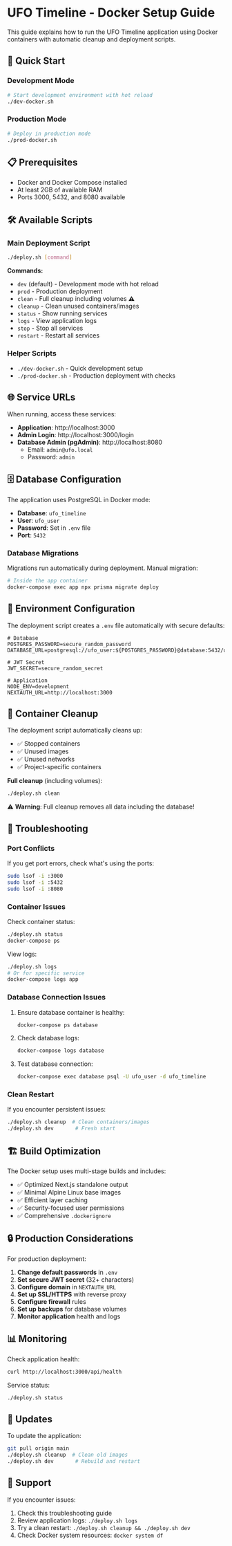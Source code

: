# UFO Timeline - Docker Setup Guide

This guide explains how to run the UFO Timeline application using Docker containers with automatic cleanup and deployment scripts.

## 🚀 Quick Start

### Development Mode
```bash
# Start development environment with hot reload
./dev-docker.sh
```

### Production Mode
```bash
# Deploy in production mode
./prod-docker.sh
```

## 📋 Prerequisites

- Docker and Docker Compose installed
- At least 2GB of available RAM
- Ports 3000, 5432, and 8080 available

## 🛠️ Available Scripts

### Main Deployment Script
```bash
./deploy.sh [command]
```

**Commands:**
- `dev` (default) - Development mode with hot reload
- `prod` - Production deployment  
- `clean` - Full cleanup including volumes ⚠️ 
- `cleanup` - Clean unused containers/images
- `status` - Show running services
- `logs` - View application logs
- `stop` - Stop all services
- `restart` - Restart all services

### Helper Scripts
- `./dev-docker.sh` - Quick development setup
- `./prod-docker.sh` - Production deployment with checks

## 🌐 Service URLs

When running, access these services:

- **Application**: http://localhost:3000
- **Admin Login**: http://localhost:3000/login  
- **Database Admin (pgAdmin)**: http://localhost:8080
  - Email: `admin@ufo.local`
  - Password: `admin`

## 🗄️ Database Configuration

The application uses PostgreSQL in Docker mode:

- **Database**: `ufo_timeline`
- **User**: `ufo_user` 
- **Password**: Set in `.env` file
- **Port**: `5432`

### Database Migrations

Migrations run automatically during deployment. Manual migration:

```bash
# Inside the app container
docker-compose exec app npx prisma migrate deploy
```

## 🔧 Environment Configuration

The deployment script creates a `.env` file automatically with secure defaults:

```env
# Database
POSTGRES_PASSWORD=secure_random_password
DATABASE_URL=postgresql://ufo_user:${POSTGRES_PASSWORD}@database:5432/ufo_timeline

# JWT Secret  
JWT_SECRET=secure_random_secret

# Application
NODE_ENV=development
NEXTAUTH_URL=http://localhost:3000
```

## 🧹 Container Cleanup

The deployment script automatically cleans up:

- ✅ Stopped containers
- ✅ Unused images
- ✅ Unused networks  
- ✅ Project-specific containers

**Full cleanup** (including volumes):
```bash
./deploy.sh clean
```

⚠️ **Warning**: Full cleanup removes all data including the database!

## 🐛 Troubleshooting

### Port Conflicts
If you get port errors, check what's using the ports:
```bash
sudo lsof -i :3000
sudo lsof -i :5432
sudo lsof -i :8080
```

### Container Issues
Check container status:
```bash
./deploy.sh status
docker-compose ps
```

View logs:
```bash
./deploy.sh logs
# Or for specific service
docker-compose logs app
```

### Database Connection Issues
1. Ensure database container is healthy:
   ```bash
   docker-compose ps database
   ```

2. Check database logs:
   ```bash
   docker-compose logs database
   ```

3. Test database connection:
   ```bash
   docker-compose exec database psql -U ufo_user -d ufo_timeline
   ```

### Clean Restart
If you encounter persistent issues:
```bash
./deploy.sh cleanup  # Clean containers/images
./deploy.sh dev       # Fresh start
```

## 🏗️ Build Optimization

The Docker setup uses multi-stage builds and includes:

- ✅ Optimized Next.js standalone output
- ✅ Minimal Alpine Linux base images  
- ✅ Efficient layer caching
- ✅ Security-focused user permissions
- ✅ Comprehensive `.dockerignore`

## 🔒 Production Considerations

For production deployment:

1. **Change default passwords** in `.env`
2. **Set secure JWT secret** (32+ characters)
3. **Configure domain** in `NEXTAUTH_URL`
4. **Set up SSL/HTTPS** with reverse proxy
5. **Configure firewall** rules
6. **Set up backups** for database volumes
7. **Monitor application** health and logs

## 📊 Monitoring

Check application health:
```bash
curl http://localhost:3000/api/health
```

Service status:
```bash
./deploy.sh status
```

## 🔄 Updates

To update the application:
```bash
git pull origin main
./deploy.sh cleanup  # Clean old images
./deploy.sh dev       # Rebuild and restart
```

## 🤝 Support

If you encounter issues:

1. Check this troubleshooting guide
2. Review application logs: `./deploy.sh logs`
3. Try a clean restart: `./deploy.sh cleanup && ./deploy.sh dev`
4. Check Docker system resources: `docker system df`